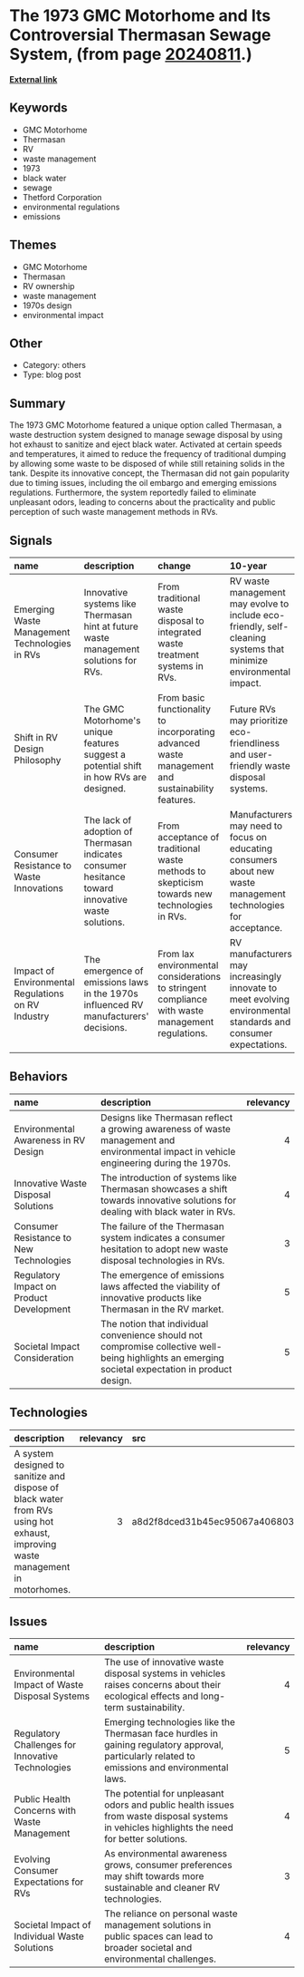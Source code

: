 # __The 1973 GMC Motorhome and Its Controversial Thermasan Sewage System__, (from page [20240811](https://kghosh.substack.com/p/20240811).)

__[External link](https://www.thedrive.com/news/culture/gmc-made-a-motorhome-that-pumped-sewage-through-its-exhaust-on-purpose)__



## Keywords

* GMC Motorhome
* Thermasan
* RV
* waste management
* 1973
* black water
* sewage
* Thetford Corporation
* environmental regulations
* emissions

## Themes

* GMC Motorhome
* Thermasan
* RV ownership
* waste management
* 1970s design
* environmental impact

## Other

* Category: others
* Type: blog post

## Summary

The 1973 GMC Motorhome featured a unique option called Thermasan, a waste destruction system designed to manage sewage disposal by using hot exhaust to sanitize and eject black water. Activated at certain speeds and temperatures, it aimed to reduce the frequency of traditional dumping by allowing some waste to be disposed of while still retaining solids in the tank. Despite its innovative concept, the Thermasan did not gain popularity due to timing issues, including the oil embargo and emerging emissions regulations. Furthermore, the system reportedly failed to eliminate unpleasant odors, leading to concerns about the practicality and public perception of such waste management methods in RVs.

## Signals

| name                                               | description                                                                                       | change                                                                                           | 10-year                                                                                                           | driving-force                                                                                                |   relevancy |
|:---------------------------------------------------|:--------------------------------------------------------------------------------------------------|:-------------------------------------------------------------------------------------------------|:------------------------------------------------------------------------------------------------------------------|:-------------------------------------------------------------------------------------------------------------|------------:|
| Emerging Waste Management Technologies in RVs      | Innovative systems like Thermasan hint at future waste management solutions for RVs.              | From traditional waste disposal to integrated waste treatment systems in RVs.                    | RV waste management may evolve to include eco-friendly, self-cleaning systems that minimize environmental impact. | Growing environmental awareness and stricter regulations on waste management in recreational vehicles.       |           4 |
| Shift in RV Design Philosophy                      | The GMC Motorhome's unique features suggest a potential shift in how RVs are designed.            | From basic functionality to incorporating advanced waste management and sustainability features. | Future RVs may prioritize eco-friendliness and user-friendly waste disposal systems.                              | Demand for more sustainable and user-centric travel solutions in the face of climate change.                 |           3 |
| Consumer Resistance to Waste Innovations           | The lack of adoption of Thermasan indicates consumer hesitance toward innovative waste solutions. | From acceptance of traditional waste methods to skepticism towards new technologies in RVs.      | Manufacturers may need to focus on educating consumers about new waste management technologies for acceptance.    | Consumer preferences for reliability and simplicity in RV features despite technological advancements.       |           4 |
| Impact of Environmental Regulations on RV Industry | The emergence of emissions laws in the 1970s influenced RV manufacturers' decisions.              | From lax environmental considerations to stringent compliance with waste management regulations. | RV manufacturers may increasingly innovate to meet evolving environmental standards and consumer expectations.    | Increasing regulatory pressure and public demand for sustainable practices in all industries, including RVs. |           5 |

## Behaviors

| name                                     | description                                                                                                                                       |   relevancy |
|:-----------------------------------------|:--------------------------------------------------------------------------------------------------------------------------------------------------|------------:|
| Environmental Awareness in RV Design     | Designs like Thermasan reflect a growing awareness of waste management and environmental impact in vehicle engineering during the 1970s.          |           4 |
| Innovative Waste Disposal Solutions      | The introduction of systems like Thermasan showcases a shift towards innovative solutions for dealing with black water in RVs.                    |           4 |
| Consumer Resistance to New Technologies  | The failure of the Thermasan system indicates a consumer hesitation to adopt new waste disposal technologies in RVs.                              |           3 |
| Regulatory Impact on Product Development | The emergence of emissions laws affected the viability of innovative products like Thermasan in the RV market.                                    |           5 |
| Societal Impact Consideration            | The notion that individual convenience should not compromise collective well-being highlights an emerging societal expectation in product design. |           5 |

## Technologies

| description                                                                                                                    |   relevancy | src                              |
|:-------------------------------------------------------------------------------------------------------------------------------|------------:|:---------------------------------|
| A system designed to sanitize and dispose of black water from RVs using hot exhaust, improving waste management in motorhomes. |           3 | a8d2f8dced31b45ec95067a406803acf |

## Issues

| name                                              | description                                                                                                                                     |   relevancy |
|:--------------------------------------------------|:------------------------------------------------------------------------------------------------------------------------------------------------|------------:|
| Environmental Impact of Waste Disposal Systems    | The use of innovative waste disposal systems in vehicles raises concerns about their ecological effects and long-term sustainability.           |           4 |
| Regulatory Challenges for Innovative Technologies | Emerging technologies like the Thermasan face hurdles in gaining regulatory approval, particularly related to emissions and environmental laws. |           5 |
| Public Health Concerns with Waste Management      | The potential for unpleasant odors and public health issues from waste disposal systems in vehicles highlights the need for better solutions.   |           4 |
| Evolving Consumer Expectations for RVs            | As environmental awareness grows, consumer preferences may shift towards more sustainable and cleaner RV technologies.                          |           3 |
| Societal Impact of Individual Waste Solutions     | The reliance on personal waste management solutions in public spaces can lead to broader societal and environmental challenges.                 |           4 |